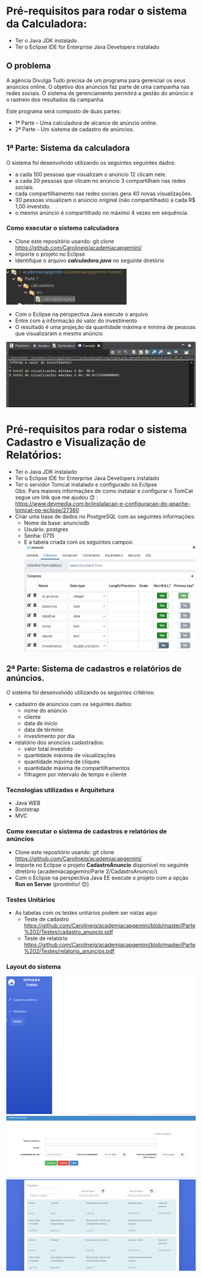 # Pré-requisitos para rodar o sistema da Calculadora: 
- Ter o Java JDK instalado
- Ter o Eclipse IDE for Enterprise Java Developers instalado 

## O problema

A agência Divulga Tudo precisa de um programa para gerenciar os seus anúncios online. O objetivo dos anúncios faz parte de uma campanha nas redes sociais. O sistema de gerenciamento permitirá a gestão do anúncio e o rastreio dos resultados da campanha.

Este programa será composto de duas partes:
- 1ª Parte – Uma calculadora de alcance de anúncio online.
- 2ª Parte - Um sistema de cadastro de anúncios.


## 1ª Parte: Sistema da calculadora 
O sistema foi desenvolvido utilizando os seguintes seguintes dados:
- a cada 100 pessoas que visualizam o anúncio 12 clicam nele.
- a cada 20 pessoas que clicam no anúncio 3 compartilham nas redes sociais.
- cada compartilhamento nas redes sociais gera 40 novas visualizações.
- 30 pessoas visualizam o anúncio original (não compartilhado) a cada R$ 1,00 investido.
- o mesmo anúncio é compartilhado no máximo 4 vezes em sequência.

### Como executar  o sistema calculadora
- Clone este repositório usando: git clone https://github.com/Carolinejg/academiacapgemini/
- Importe o projeto no Eclipse 
- Identifique o arquivo ***calculadora.java*** no seguinte diretório

 ![](https://github.com/Carolinejg/academiacapgemini/blob/master/Parte%201/calculadora/img/calculadora.png)

- Com o Eclipse na perspectiva Java execute o arquivo 
- Entre com a informação do valor do investimento 
- O resultado é uma projeção da quantidade máxima e mínima de pessoas que visualizaram o mesmo anúncio 

![](https://github.com/Carolinejg/academiacapgemini/blob/master/Parte%201/calculadora/img/calculadora_terminal.png)

# Pré-requisitos para rodar o sistema  Cadastro e Visualização de Relatórios: 
- Ter o Java JDK instalado
- Ter o Eclipse IDE for Enterprise Java Developers instalado 
- Ter o servidor Tomcat instalado e configurado no Eclipse  
 Obs: Para maiores informações de como instalar e configurar o TomCat segue um link que me ajudou :blush: : 
   https://www.devmedia.com.br/instalacao-e-configuracao-do-apache-tomcat-no-eclipse/27360
- Criar uma base de dados no PostgreSQL com as seguintes informações: 
  - Nome da base: anunciodb
  - Usuário: postgres
  - Senha: 0715
  - E a tabela criada com os seguintes campos: 
  ![](https://github.com/Carolinejg/academiacapgemini/blob/master/Parte%202/img/calculadora_terminal.png)
## 2ª Parte: Sistema de cadastros e relatórios de anúncios.
O sistema foi desenvolvido utilizando os seguintes critérios:
- cadastro de anúncios com os seguintes dados:
  - nome do anúncio
  - cliente
  - data de início
  - data de término
  - investimento por dia
- relatório dos anúncios cadastrados:
  - valor total investido
  - quantidade máxima de visualizações
  - quantidade máxima de cliques
  - quantidade máxima de compartilhamentos
  - filtragem por intervalo de tempo e cliente
### Tecnologias utilizadas e Arquitetura 
- Java WEB 
- Bootstrap
- MVC
### Como executar o sistema de cadastros e relatórios de anúncios
- Clone este repositório usando: git clone https://github.com/Carolinejg/academiacapgemini/
- Importe no Eclipse o projeto **CadastroAnuncio** disponível no seguinte diretório (academiacapgemini/Parte 2/CadastroAnuncio/) 
- Com o Eclipse na perspectiva Java EE execute o projeto com a opção **Run on Server** (prontinho! :blush:)
### Testes Unitários 
- As tabelas com os testes unitários podem ser vistas aqui: 
  - Teste de cadastro https://github.com/Carolinejg/academiacapgemini/blob/master/Parte%202/Testes/cadastro_anuncio.pdf
  - Teste de relatório https://github.com/Carolinejg/academiacapgemini/blob/master/Parte%202/Testes/relatorio_anuncios.pdf
### Layout do sistema
![](https://github.com/Carolinejg/academiacapgemini/blob/master/Parte%202/img/dashboard.png)
![](https://github.com/Carolinejg/academiacapgemini/blob/master/Parte%202/img/cadastro.png)
![](https://github.com/Carolinejg/academiacapgemini/blob/master/Parte%202/img/relatorio.png)


